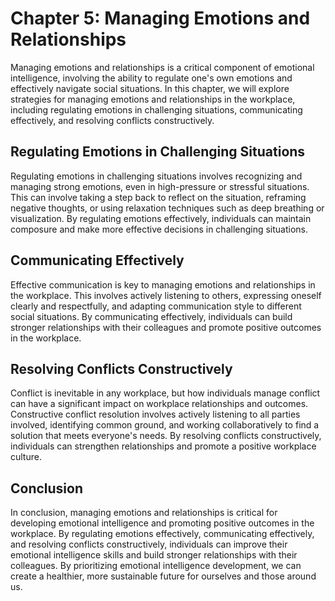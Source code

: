 Chapter 5: Managing Emotions and Relationships
==============================================

Managing emotions and relationships is a critical component of emotional intelligence, involving the ability to regulate one's own emotions and effectively navigate social situations. In this chapter, we will explore strategies for managing emotions and relationships in the workplace, including regulating emotions in challenging situations, communicating effectively, and resolving conflicts constructively.

Regulating Emotions in Challenging Situations
---------------------------------------------

Regulating emotions in challenging situations involves recognizing and managing strong emotions, even in high-pressure or stressful situations. This can involve taking a step back to reflect on the situation, reframing negative thoughts, or using relaxation techniques such as deep breathing or visualization. By regulating emotions effectively, individuals can maintain composure and make more effective decisions in challenging situations.

Communicating Effectively
-------------------------

Effective communication is key to managing emotions and relationships in the workplace. This involves actively listening to others, expressing oneself clearly and respectfully, and adapting communication style to different social situations. By communicating effectively, individuals can build stronger relationships with their colleagues and promote positive outcomes in the workplace.

Resolving Conflicts Constructively
----------------------------------

Conflict is inevitable in any workplace, but how individuals manage conflict can have a significant impact on workplace relationships and outcomes. Constructive conflict resolution involves actively listening to all parties involved, identifying common ground, and working collaboratively to find a solution that meets everyone's needs. By resolving conflicts constructively, individuals can strengthen relationships and promote a positive workplace culture.

Conclusion
----------

In conclusion, managing emotions and relationships is critical for developing emotional intelligence and promoting positive outcomes in the workplace. By regulating emotions effectively, communicating effectively, and resolving conflicts constructively, individuals can improve their emotional intelligence skills and build stronger relationships with their colleagues. By prioritizing emotional intelligence development, we can create a healthier, more sustainable future for ourselves and those around us.
